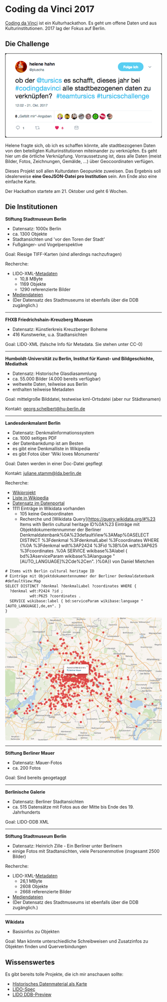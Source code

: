Coding da Vinci 2017
====================

[Coding da Vinci](https://codingdavinci.de/) ist ein Kulturhackathon. Es geht um offene Daten und aus Kulturinstitutionen. 2017 lag der Fokus auf Berlin.

Die Challenge
-------------

![Tweet](https://raw.githubusercontent.com/tursics/coding-da-vinci-2017/master/docs/twitter-plusha.png)

Helene fragte sich, ob ich es schaffen könnte, alle stadtbezogenen Daten von den beteiligten Kulturinstitutionen miteinander zu verknüpfen. Es geht hier um die örtliche Verknüpfung. Vorraussetzung ist, dass alle Daten (meist Bilder, Fotos, Zeichnungen, Gemälde, ...) über Geocoordinaten verfügen.

Dieses Projekt soll allen Kulturdaten Geopunkte zuweisen. Das Ergebnis soll idealerweise **eine GeoJSON-Datei pro Institution** sein. Am Ende also eine einfache Karte.

Der Hackathon startete am 21. Oktober und geht 6 Wochen.

Die Institutionen
-----------------

**Stiftung Stadtmuseum Berlin**

- Datensatz: 1000x Berlin
- ca. 1300 Objekte
- Stadtansichten und 'vor den Toren der Stadt'
- Fußgänger- und Vogelperspektive

Goal: Riesige TIFF-Karten (sind allerdings nachzufragen)

Recherche:
- LIDO-XML-[Metadaten](http://136.243.4.67/index.php/s/v0UEpnXQcCOOZy3)
  - 10,8 MByte
  - 1169 Objekte
  - 1290 referenzierte Bilder
- [Mediendateien](http://136.243.4.67/index.php/s/dx0RUXWIV1S8MnP)
- (Der Datensatz des Stadtmuseums ist ebenfalls über die DDB zugänglich.)

---

**FHXB Friedrichshain-Kreuzberg Museum**

- Datensatz: Künstlerkreis Kreuzberger Boheme
- 416 Kunstwerke, u.a. Stadtansichten

Goal: LIDO-XML (falsche Info für Metadata. Sie stehen unter CC-0)

---

**Humboldt-Universität zu Berlin, Institut für Kunst- und Bildgeschichte, Mediathek**

- Datensatz: Historische Glasdiasammlung
- ca. 55.000 Bilder (4.000 bereits verfügbar)
- weltweite Daten, teilweise aus Berlin
- enthalten teilweise Metadaten

Goal: mittelgroße Bilddatei, testweise kml-Ortsdatei (aber nur Städtenamen)

Kontakt: georg.schelbert@hu-berlin.de

---

**Landesdenkmalamt Berlin**

- Datensatz: Denkmalinformationssystem
- ca. 1000 seitiges PDF
- der Datenbankdump ist am Besten
- es gibt eine Denkmalliste in Wikipedia
- es gibt Fotos über 'Wiki loves Monuments'

Goal: Daten werden in einer Doc-Datei gepflegt

Kontakt: juliane.stamm@lda.berlin.de

Recherche:
- [Wikiprojekt](https://de.wikipedia.org/wiki/Wikipedia:WikiProjekt_Listen_der_Kulturdenkmale_in_Berlin)
- [Liste in Wikipedia](https://de.wikipedia.org/wiki/Liste_der_Kulturdenkmale_in_Berlin)
- [Datensatz im Datenportal](https://daten.berlin.de/datensaetze/denkmalliste-des-landes-berlin)
- 1111 Einträge in Wikidata vorhanden
  - 105 keine Geokoordinaten
  - Recherche und [Wikidata Query](https://query.wikidata.org/#%23 Items with Berlin cultural heritage ID%0A%23 Einträge mit Objektdokumentennummer der Berliner Denkmaldatenbank%0A%23defaultView%3AMap%0ASELECT DISTINCT %3Fdenkmal %3FdenkmalLabel %3Fcoordinates WHERE {%0A %3Fdenkmal wdt%3AP2424 %3Fid %3B%0A wdt%3AP625 %3Fcoordinates .%0A SERVICE wikibase%3Alabel { bd%3AserviceParam wikibase%3Alanguage "[AUTO_LANGUAGE]%2Cde%2Cen". }%0A}) von Daniel Mietchen

```
# Items with Berlin cultural heritage ID
# Einträge mit Objektdokumentennummer der Berliner Denkmaldatenbank
#defaultView:Map
SELECT DISTINCT ?denkmal ?denkmalLabel ?coordinates WHERE {
  ?denkmal wdt:P2424 ?id ;
		   wdt:P625 ?coordinates .
  SERVICE wikibase:label { bd:serviceParam wikibase:language "[AUTO_LANGUAGE],de,en". }
}
```

![Wikidata](https://raw.githubusercontent.com/tursics/coding-da-vinci-2017/master/docs/denkmalliste-1.png)

---

**Stiftung Berliner Mauer**

- Datensatz: Mauer-Fotos
- ca. 200 Fotos

Goal: Sind bereits geogetaggt

---

**Berlinische Galerie**

- Datensatz: Berliner Stadtansichten 
- ca. 515 Datensätze mit Fotos aus der Mitte bis Ende des 19. Jahrhunderts

Goal: LIDO-DDB XML

---

**Stiftung Stadtmuseum Berlin**

- Datensatz: Heinrich Zille - Ein Berliner unter Berlinern
- einige Fotos mit Stadtansichten, viele Personenmotive (insgesamt 2500 Bilder)

Recherche:
- LIDO-XML-[Metadaten](http://136.243.4.67/index.php/s/rijMXOyuszSxUYH)
  - 26,1 MByte
  - 2608 Objekte
  - 2668 referenzierte Bilder
- [Mediendateien](http://136.243.4.67/index.php/s/0rlgcVXHqdkq8vS)
- (Der Datensatz des Stadtmuseums ist ebenfalls über die DDB zugänglich.)

---

**Wikidata**

- Basisinfos zu Objekten

Goal: Man könnte unterschiedliche Schreibweisen und Zusatzinfos zu Objekten finden und Querverbindungen

Wissenswertes
-------------

Es gibt bereits tolle Projekte, die ich mir anschauen sollte:
- [Historisches Datenmaterial als Karte](https://jochenklar.de/berlin/)
- [LIDO-Spec](http://network.icom.museum/cidoc/working-groups/lido/lido-technical/specification/)
- [LIDO DDB-Preview](https://www.servicestelle-digitalisierung.de/wissenswertes/ddb-preview/)

